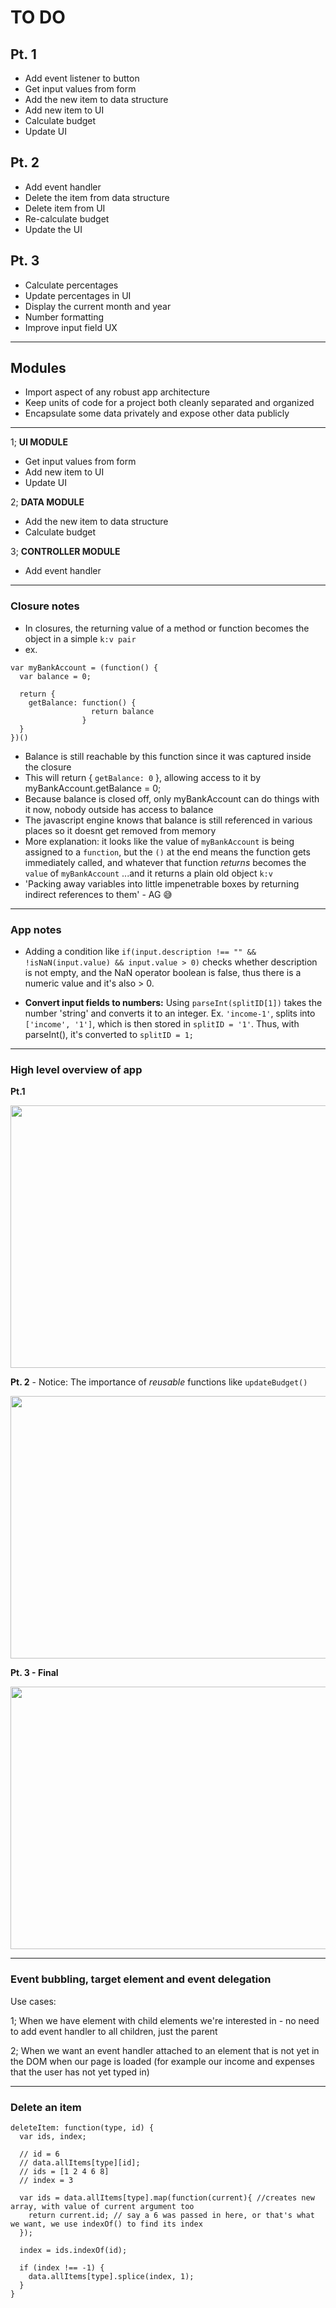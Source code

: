 # TO DO

## Pt. 1

* Add event listener to button
* Get input values from form
* Add the new item to data structure
* Add new item to UI
* Calculate budget
* Update UI

## Pt. 2

* Add event handler
* Delete the item from data structure
* Delete item from UI
* Re-calculate budget
* Update the UI

## Pt. 3

* Calculate percentages
* Update percentages in UI
* Display the current month and year
* Number formatting
* Improve input field UX

----------

## Modules

* Import aspect of any robust app architecture
* Keep units of code for a project both cleanly separated and organized
* Encapsulate some data privately and expose other data publicly

----------

1; **UI MODULE**

* Get input values from form
* Add new item to UI
* Update UI

2; **DATA MODULE**

* Add the new item to data structure
* Calculate budget

3; **CONTROLLER MODULE**

* Add event handler

----------

### Closure notes

* In closures, the returning value of a method or function becomes the object in a simple `k:v pair`
* ex.

```
var myBankAccount = (function() {
  var balance = 0;

  return {
    getBalance: function() {
                  return balance
                }
  }
})()
```

* Balance is still reachable by this function since it was captured inside the closure
* This will return { `getBalance: 0` }, allowing access to it by myBankAccount.getBalance = 0;
* Because balance is closed off, only myBankAccount can do things with it now, nobody outside has access to balance
* The javascript engine knows that balance is still referenced in various places so it doesnt get removed from memory
* More explanation: it looks like the value of `myBankAccount` is being assigned to a `function`, but the `()` at the end means the function gets immediately called, and whatever that function _returns_ becomes the `value` of `myBankAccount` ...and it returns a plain old object `k:v`
* 'Packing away variables into little impenetrable boxes by returning indirect references to them' - AG 😅

----------

### App notes

* Adding a condition like `if(input.description !== "" && !isNaN(input.value) && input.value > 0)` checks whether description is not empty, and the NaN operator boolean is false, thus there is a numeric value and it's also > 0.

* **Convert input fields to numbers:** Using `parseInt(splitID[1])` takes the number 'string' and converts it to an integer. Ex. `'income-1'`, splits into `['income', '1']`, which is then stored in `splitID = '1'`. Thus, with parseInt(), it's converted to `splitID = 1;`

----------

### High level overview of app

**Pt.1**

<p align="left">
  <img width="720" height="420" src="https://res.cloudinary.com/mostmojo/image/upload/v1561041646/Screenshot_2019-06-20_at_15.38.40.png">
</p>

**Pt. 2** - Notice: The importance of *reusable* functions like `updateBudget()`

<p align="left">
  <img width="720" height="420" src="https://res.cloudinary.com/mostmojo/image/upload/v1561114412/Screenshot_2019-06-21_at_11.53.06.png">
</p>

**Pt. 3 - Final**

<p align="left">
  <img width="720" height="420" src="https://res.cloudinary.com/mostmojo/image/upload/v1561228413/Screenshot_2019-06-22_at_19.29.02.png">
</p>

----------

### Event bubbling, target element and event delegation

Use cases:

1; When we have element with child elements we're interested in - no need to add event handler to all children, just the parent

2; When we want an event handler attached to an element that is not yet in the DOM when our page is loaded (for example our income and expenses that the user has not yet typed in)

----------

### Delete an item

```
deleteItem: function(type, id) {
  var ids, index;

  // id = 6
  // data.allItems[type][id];
  // ids = [1 2 4 6 8]
  // index = 3

  var ids = data.allItems[type].map(function(current){ //creates new array, with value of current argument too
    return current.id; // say a 6 was passed in here, or that's what we want, we use indexOf() to find its index
  });

  index = ids.indexOf(id);

  if (index !== -1) {
    data.allItems[type].splice(index, 1);
  }
}
```